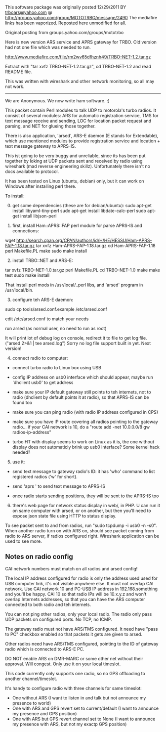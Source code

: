This software package was originally posted 12/29/2011 BY trboars@yahoo.com @ http://groups.yahoo.com/group/MOTOTRBO/message/2490
The mediafire links has been vaporized. Reposted here unmodified for all.

Original posting from groups.yahoo.com/groups/mototrbo


Here is new version ARS service and APRS gateway for TRBO. Old version had not
one file which was needed to run.

http://www.mediafire.com/file/rm2wv65dfhznh49/TRBO-NET-1.2.tar.gz

Extract with "tar xvfz TRBO-NET-1.2.tar.gz", cd TRBO-NET-1.2 and read README
file.

This was written with wireshark and other network monitoring, so all may not
work.

---------------------

We are Anonymous. We now write ham software. :)


This packet contain Perl modules to talk UDP to motorola's turbo radios.
It consist of several modules: ARS for automatic registration service, TMS
for text message receive and sending, LOC for location packet
request and parsing, and NET for glueing those together.

There is also application, 'arsed', ARS-E daemon (E stands for
Extendable), which use mentioned modules to provide registration
service and location + text message gateway to APRS-IS.

This ist going to be very buggy and unreliable, since its has been
put together by loking at UDP packets sent and received by radio
using wireshark (mad reverse engineering skillz). Unfortunately there
isn't no docs available to protocol.

It has been tested on Linux (ubuntu, debian) only, but it can
work on Windows after installing perl there.


To install:

0) get some dependencies (these are for debian/ubuntu):
sudo apt-get install libyaml-tiny-perl
sudo apt-get install libdate-calc-perl
sudo apt-get install libjson-perl


1) first, install Ham::APRS::FAP perl module
for parse APRS-IS and connections:

wget http://search.cpan.org/CPAN/authors/id/H/HE/HESSU/Ham-APRS-FAP-1.18.tar.gz
tar xvfz Ham-APRS-FAP-1.18.tar.gz
cd Ham-APRS-FAP-1.18
perl Makefile.PL
make
sudo make install


2) install TRBO::NET and ARS-E:

tar xvfz TRBO-NET-1.0.tar.gz
perl Makefile.PL
cd TRBO-NET-1.0
make
make test
sudo make install

That install perl mods in /usr/local/..perl libs,
and 'arsed' program in /usr/local/bin.

3) configure teh ARS-E daemon:

sudo cp tools/arsed.conf.example /etc/arsed.conf

edit /etc/arsed.conf to match your needs

run arsed (as normal user, no need to run as root)

It will print lot of debug log on console, redirect it to file to
get log file. ("arsed 2>&1 | tee arsed.log") Sorry no log file support
built in yet. Next version!


4) connect radio to computer:

- connect turbo radio to Linux box using USB

- config IP address on usb0 interface which should appear,
maybe run 'dhclient usb0' to get address

- make sure your IP default gateway still points to teh internets, not
to radio (dhclient by default points it at radio), so that
APRS-IS can be found too

- make sure you can ping radio (with radio IP address configured in
CPS)

- make sure you have IP route covering all radios pointing to the
gateway radio... if your CAI network is 10, do a
"route add -net 10.0.0.0/8 gw radios-ip-address"

- turbo HT with display seems to work on Linux as it is, the
one without display does not automaticly brink up usb0 interface? Some
kernel hack needed?


5) use it:

- send text message to gateway radio's ID: it has 'who' command to
list registered radios ('w' for short).

- send 'aprs <callsign> <message>' to send text message to APRS-IS

- once radio starts sending positions, they will be sent to the
APRS-IS too


6) there's web page for network status display in web/, in PHP. U can run
it on same computer with arsed, or on another, but then you'll need to
expose json state file using HTTP to status display.


To see packet sent to and from radios, run
"sudo tcpdump -i usb0 -n -s0". When another radio turn on with ARS
on, should see packet coming from radio to ARS server, if
radios configured right. Wireshark application can be used to see more.


Notes on radio config
---------------------

CAI network numbers must match on all radios and arsed config!

The local IP address configured for radio is only the
address used used for USB computer link, it's not visible
anywhere else. It must not overlap CAI network. Use CAI
network 10 and PC-USB IP address in 192.168.something and
you'll be happy. CAI 10 so that radio IPs will be 10.x.y.z
and won't overlap Internets addresses, so that you can have the
ARS computer connected to both radio and teh internets.

You can not ping other radios, only your local radio.
The radio only pass UDP packets on configured ports. No TCP, no
ICMP.

The gateway radio must not have ARS/TMS configured. It need
have "pass to PC" checkbox enabled so that packets it gets
are given to arsed.

Other radios need have ARS/TMS configured, pointing to the
ID of gateway radio which is connected to ARS-E PC.

DO NOT enable ARS on DMR-MARC or some other net without their
approval. Will congest. Only use it on your local timeslot.

This code currently only supports one radio, so no GPS offloading to
another channel/timeslot.

It's handy to configure radio with three channels for same timeslot:
- One without ARS (I want to listen in and talk but not announce my
presence to world)
- One with ARS and GPS revert set to current/default (I want to announce
my presence and GPS position)
- One with ARS but GPS revert channel set to None (I want to announce my
presence with ARS, but not my exactp GPS position)